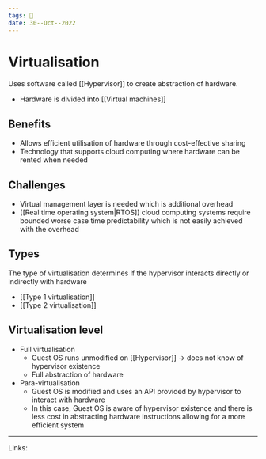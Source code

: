 ```yaml
---
tags: 🌱
date: 30--Oct--2022
---
```


# Virtualisation

Uses software called [[Hypervisor]] to create abstraction of hardware.
- Hardware is divided into [[Virtual machines]]

## Benefits
- Allows efficient utilisation of hardware through cost-effective sharing
- Technology that supports cloud computing where hardware can be rented when needed

## Challenges
- Virtual management layer is needed which is additional overhead
- [[Real time operating system|RTOS]] cloud computing systems require bounded worse case time predictability which is not easily achieved with the overhead

## Types
The type of virtualisation determines if the hypervisor interacts directly or indirectly with hardware
- [[Type 1 virtualisation]]
- [[Type 2 virtualisation]]

## Virtualisation level
- Full virtualisation
    - Guest OS runs unmodified on [[Hypervisor]] → does not know of hypervisor existence
    - Full abstraction of hardware
- Para-virtualisation
    - Guest OS is modified and uses an API provided by hypervisor to interact with hardware
    - In this case, Guest OS is aware of hypervisor existence and there is less cost in abstracting hardware instructions allowing for a more efficient system

---
Links: 